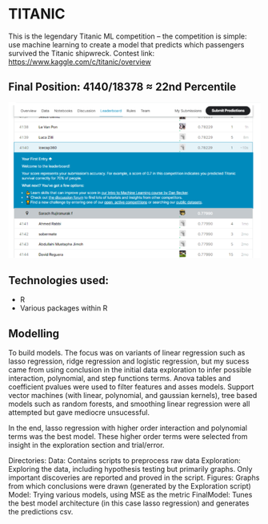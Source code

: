 # TITANIC
This is the legendary Titanic ML competition – the competition is simple: use machine learning to create a model that predicts which passengers survived the Titanic shipwreck.
Contest link: https://www.kaggle.com/c/titanic/overview

## Final Position: 4140/18378 ≈ 22nd Percentile

![alt text](https://github.com/icecap360/Titanic/blob/master/Result.png?raw=true)

## Technologies used: 
* R
* Various packages within R 

## Modelling
To build models. The focus was on variants of linear regression such as lasso regression, ridge regression and logistic regression, but my sucess came from 
using conclusion in the initial data exploration to infer possible interaction, polynomial, and step functions terms. Anova tables and coefficient pvalues were used to filter 
features and asses models. Support vector machines (with linear, polynomial, and gaussian kernels), tree based models such as random forests, and smoothing linear regression were all attempted but gave mediocre unsucessful.

In the end, lasso regression with higher order interaction and polynomial terms was the best model. These higher order terms were selected from insight in the exploration section and trial/error.

Directories:
Data: Contains scripts to preprocess raw data
Exploration: Exploring the data, including hypothesis testing but primarily graphs. Only important discoveries are reported and proved in the script.
Figures: Graphs from which conclusions were drawn (generated by the Exploration script)
Model: Trying various models, using MSE as the metric
FinalModel: Tunes the best model architecture (in this case lasso regression) and generates the predictions csv.
